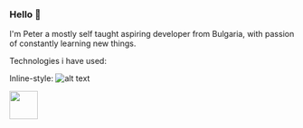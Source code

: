 ### Hello 👋
 I'm Peter a mostly self taught aspiring developer from Bulgaria, with passion of constantly learning new things.

Technologies i have used:

Inline-style: 
![alt text](https://user-images.githubusercontent.com/25181517/192109061-e138ca71-337c-4019-8d42-4792fdaa7128.png "Logo Title Text 1")

<img src="https://user-images.githubusercontent.com/25181517/192109061-e138ca71-337c-4019-8d42-4792fdaa7128.png" width="50">
